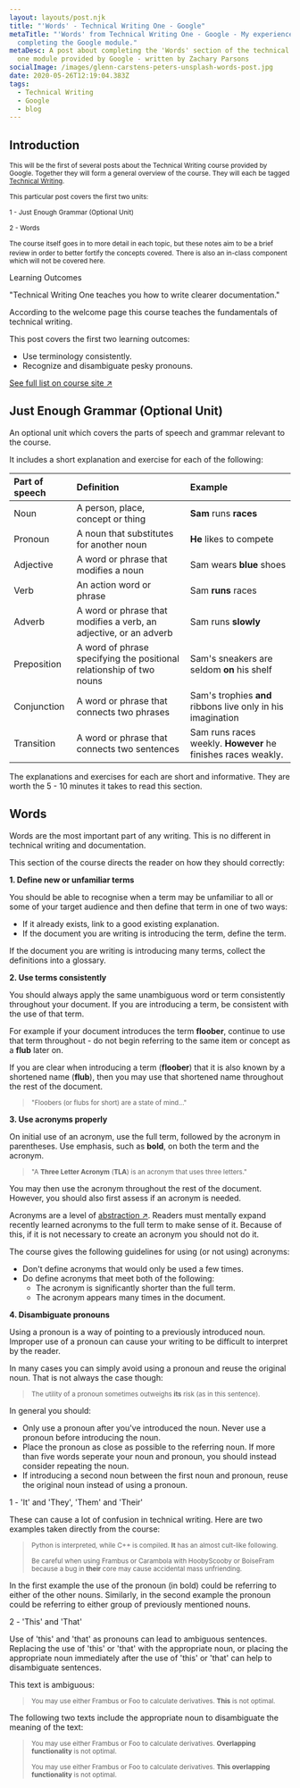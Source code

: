 ```yaml
---
layout: layouts/post.njk
title: "'Words' - Technical Writing One - Google"
metaTitle: "'Words' from Technical Writing One - Google - My experience
  completing the Google module."
metaDesc: A post about completing the 'Words' section of the technical writing
  one module provided by Google - written by Zachary Parsons
socialImage: /images/glenn-carstens-peters-unsplash-words-post.jpg
date: 2020-05-26T12:19:04.383Z
tags:
  - Technical Writing
  - Google
  - blog
---
```


## Introduction

<small>This will be the first of several posts about the Technical Writing course provided by Google. Together they will form a general overview of the course. They will each be tagged [Technical Writing](https://zacharyparsons.co.uk/tags/technical%20writing/).</small>

<small>This particular post covers the first two units:

1 - Just Enough Grammar (Optional Unit)

2 - Words</small>

<small>The course itself goes in to more detail in each topic, but these notes aim to be a brief review in order to better fortify the concepts covered.</small>
<small>There is also an in-class component which will not be covered here.</small>

<div class="bg-highlight color-primary-shade pad-top-base pad-bottom-base text-300 pad-left-base">

<div class="pad-left-base gap-bottom-base">
<p class="text-500">Learning Outcomes</p>
"Technical Writing One teaches you how to write clearer documentation."

>
According to the welcome page this course teaches the fundamentals of technical writing.

This post covers the first two learning outcomes:
</div>

- Use terminology consistently.
- Recognize and disambiguate pesky pronouns.

<div class="pad-left-base pad-top-base">
<a class="button weight-bold font-base" target="_blank" href="https://developers.google.com/tech-writing/one#learning_objectives">See full list on course site ↗</a>
</div>

</div>

## Just Enough Grammar (Optional Unit)

An optional unit which covers the parts of speech and grammar relevant to the course.

It includes a short explanation and exercise for each of the following:

| Part of speech | Definition                               | Example               |
|:---------------|:-----------------------------------------|:----------------------|
| Noun      | A person, place, concept or thing        | **Sam** runs **races**         |
| Pronoun   | A noun that substitutes for another noun | **He** likes to compete      |
| Adjective | A word or phrase that modifies a noun    | Sam wears **blue** shoes     |
| Verb      | An action word or phrase                 | Sam **runs** races           |
| Adverb    | A word or phrase that modifies a verb, an adjective, or an adverb | Sam runs **slowly** |
| Preposition| A word of phrase specifying the positional relationship of two nouns | Sam's sneakers are seldom **on** his shelf |
 Conjunction| A word or phrase that connects two phrases | Sam's trophies **and** ribbons live only in his imagination |
| Transition| A word or phrase that connects two sentences | Sam runs races weekly. **However** he finishes races weakly. |

The explanations and exercises for each are short and informative. They are worth the 5 - 10 minutes it takes to read this section.

## Words

Words are the most important part of any writing. This is no different in technical writing and documentation.

This section of the course directs the reader on how they should correctly:

__1. Define new or unfamiliar terms__

You should be able to recognise when a term may be unfamiliar to all or some of your target audience and then define that term in one of two ways:

- If it already exists, link to a good existing explanation.
- If the document you are writing is introducing the term, define the term.

If the document you are writing is introducing many terms, collect the definitions into a glossary.

__2. Use terms consistently__

You should always apply the same unambiguous word or term consistently throughout your document. If you are introducing a term, be consistent with the use of that term.
  
For example if your document introduces the term **floober**, continue to use that term throughout - do not begin referring to the same item or concept as a **flub** later on.

If you are clear when introducing a term (**floober**) that it is also known by a shortened name (**flub**), then you may use that shortened name throughout the rest of the document.

><small>"Floobers (or flubs for short) are a state of mind..."</small>

__3. Use acronyms properly__

On initial use of an acronym, use the full term, followed by the acronym in parentheses. Use emphasis, such as **bold**, on both the term and the acronym.

><small>"A **Three Letter Acronym** (**TLA**) is an acronym that uses three letters."</small>

You may then use the acronym throughout the rest of the document. However, you should also first assess if an acronym is needed.

Acronyms are a level of [abstraction ↗](https://www.techopedia.com/definition/3736/abstraction). Readers must mentally expand recently learned acronyms to the full term to make sense of it. Because of this, if it is not necessary to create an acronym you should not do it.

The course gives the following guidelines for using (or not using) acronyms:
- Don't define acronyms that would only be used a few times.
- Do define acronyms that meet both of the following:
  - The acronym is significantly shorter than the full term.
  - The acronym appears many times in the document.

__4. Disambiguate pronouns__

Using a pronoun is a way of pointing to a previously introduced noun. Improper use of a pronoun can cause your writing to be difficult to interpret by the reader.

In many cases you can simply avoid using a pronoun and reuse the original noun. That is not always the case though:

><small>The utility of a pronoun sometimes outweighs **its** risk (as in this sentence).</small>

In general you should:

- Only use a pronoun after you've introduced the noun. Never use a pronoun before introducing the noun.
- Place the pronoun as close as possible to the referring noun. If more than five words seperate your noun and pronoun, you should instead consider repeating the noun.
- If introducing a second noun between the first noun and pronoun, reuse the original noun instead of using a pronoun.

1 - 'It' and 'They', 'Them' and 'Their'

These can cause a lot of confusion in technical writing. Here are two examples taken directly from the course:

><small>Python is interpreted, while C++ is compiled. **It** has an almost cult-like following.</small>
>
><small>Be careful when using Frambus or Carambola with HoobyScooby or BoiseFram because a bug in **their** core may cause accidental mass unfriending.</small>

In the first example the use of the pronoun (in bold) could be referring to either of the other nouns. Similarly, in the second example the pronoun could be referring to either group of previously mentioned nouns.

2 - 'This' and 'That'

Use of 'this' and 'that' as pronouns can lead to ambiguous sentences. Replacing the use of 'this' or 'that' with the appropriate noun, or placing the appropriate noun immediately after the use of 'this' or 'that' can help to disambiguate sentences.

This text is ambiguous:

><small>You may use either Frambus or Foo to calculate derivatives. **This** is not optimal.</small>

The following two texts include the appropriate noun to disambiguate the meaning of the text:

><small>You may use either Frambus or Foo to calculate derivatives. **Overlapping functionality** is not optimal.</small>
>
><small>You may use either Frambus or Foo to calculate derivatives. **This overlapping functionality** is not optimal.</small>



